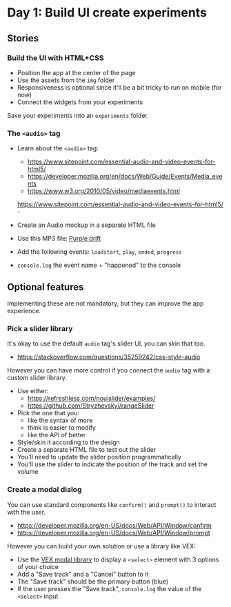 # Day 1: Build UI create experiments

## Stories

### Build the UI with HTML+CSS

- Position the app at the center of the page
- Use the assets from the `img` folder
- Responsiveness is optional since it'll be a bit tricky to run on mobile (for
  now)
- Connect the widgets from your experiments

Save your experiments into an `experiments` folder.

### The `<audio>` tag

- Learn about the `<audio>` tag:

  - <https://www.sitepoint.com/essential-audio-and-video-events-for-html5/>
  - <https://developer.mozilla.org/en/docs/Web/Guide/Events/Media_events>
  - <https://www.w3.org/2010/05/video/mediaevents.html>

  <https://www.sitepoint.com/essential-audio-and-video-events-for-html5/> -
- Create an Audio mockup in a separate HTML file
- Use this MP3 file: [Purple drift](music/Organoid_-_09_-_Purple_Drift.mp3)
- Add the following events: `loadstart`, `play`, `ended`, `progress`
- `console.log` the event name + "happened" to the console

## Optional features

Implementing these are not mandatory, but they can improve the app experience.

### Pick a slider library

It's okay to use the default `audio` tag's slider UI, you can skin that too.

- <https://stackoverflow.com/questions/35259242/css-style-audio>

However you can have more control if you connect the `audio` tag with a custom
slider library.

- Use either:
  - <https://refreshless.com/nouislider/examples/>
  - <https://github.com/Stryzhevskyi/rangeSlider>
- Pick the one that you:
  - like the syntax of more
  - think is easier to modify
  - like the API of better
- Style/skin it according to the design
- Create a separate HTML file to test out the slider
- You'll need to update the slider position programmatically
- You'll use the slider to indicate the position of the track and set the volume

### Create a modal dialog

You can use standard components like `confirm()` and `prompt()` to interact with
the user.

- <https://developer.mozilla.org/en-US/docs/Web/API/Window/confirm>
- <https://developer.mozilla.org/en-US/docs/Web/API/Window/prompt>

However you can build your own solution or use a library like VEX:

- Use the [VEX modal library](http://github.hubspot.com/vex/docs/welcome/) to
  display a `<select>` element with 3 options of your choice
- Add a "Save track" and a "Cancel" button to it
- The "Save track" should be the primary button (blue)
- If the user presses the "Save track", `console.log` the value of the `<select>`
  input